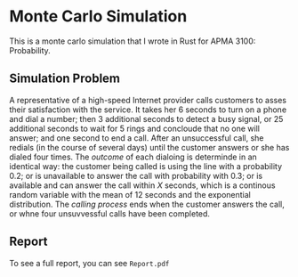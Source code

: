 # Monte Carlo Simulation

This is a monte carlo simulation that I wrote in Rust for APMA 3100: Probability. 

## Simulation Problem 

A representative of a high-speed Internet provider calls customers to asses their satisfaction with the service. It takes her 6 seconds to turn on a
phone and dial a number; then 3 additional seconds to detect a busy signal, or 25 additional seconds to wait for 5 rings and concloude that no one
will answer; and one second to end a call. After an unsuccessful call, she redials (in the course of several days) until the customer answers or she
has dialed four times. The *outcome* of each dialoing is determinde in an identical way: the customer being called is using the line with a
probability 0.2; or is unavailable to answer the call with probability with 0.3; or is available and can answer the call within *X* seconds, which is
a continous random variable with the mean of 12 seconds and the exponential distribution. The *calling process* ends when the customer answers the
call, or whne four unsuvvessful calls have been completed. 

## Report

To see a full report, you can see `Report.pdf`
